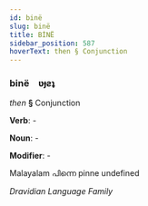 ```yaml
---
id: binë
slug: binë
title: BİNË
sidebar_position: 587
hoverText: then § Conjunction
---
```


### binë&emsp;<span kind="abugida">ʋɟƨʇ</span>

*then* **§** Conjunction

**Verb**: -

**Noun**: -

**Modifier**: -

Malayalam പിന്നെ pinne undefined

*Dravidian Language Family*